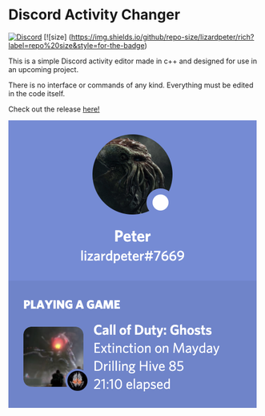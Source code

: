 # Discord Activity Changer

[![Discord](https://img.shields.io/discord/344239463540457478.svg?label=Discord&logo=Discord&colorB=7289da&style=for-the-badge)](https://discord.gg/cM488Ws)
[![size] (https://img.shields.io/github/repo-size/lizardpeter/rich?label=repo%20size&style=for-the-badge)

This is a simple Discord activity editor made in c++ and designed for use in an upcoming project. 

There is no interface or commands of any kind. Everything must be edited in the code itself.

Check out the release [here!](https://github.com/lizardpeter/rich/releases)

![Discord Example](https://github.com/lizardpeter/rich/blob/master/images/rich.png)
